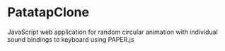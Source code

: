 # PatatapClone
JavaScript web application for random circular animation with individual sound bindings to keyboard using PAPER.js

